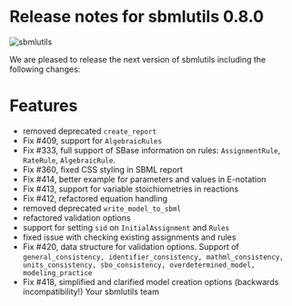 # Release notes for sbmlutils 0.8.0
![sbmlutils](https://github.com/matthiaskoenig/sbmlutils/raw/develop/docs_builder/images/sbmlutils-logo-60.png)

We are pleased to release the next version of sbmlutils including the 
following changes:

# Features

- removed deprecated `create_report`
- Fix #409, support for `AlgebraicRules`
- Fix #333, full support of SBase information on rules: `AssignmentRule`, `RateRule`, `AlgebraicRule`.
- Fix #360, fixed CSS styling in SBML report
- Fix #414, better example for parameters and values in E-notation
- Fix #413, support for variable stoichiometries in reactions
- Fix #412, refactored equation handling
- removed deprecated `write_model_to_sbml`
- refactored validation options
- support for setting `sid` on `InitialAssignment` and `Rules`
- fixed issue with checking existing assignments and rules
- Fix #420, data structure for validation options. Support of `general_consistency, identifier_consistency, mathml_consistency, units_consistency, sbo_consistency, overdetermined_model, modeling_practice`
- Fix #418, simplified and clarified model creation options (backwards incompatibility!) 
Your sbmlutils team

